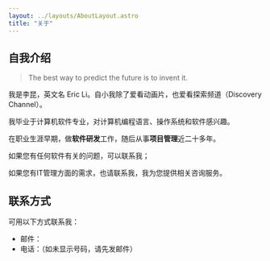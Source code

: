 ```yaml
---
layout: ../layouts/AboutLayout.astro
title: "关于"
---
```



## 自我介绍

> The best way to predict the future is to invent it.

我是李昆，英文名 Eric Li。自小我除了爱看动画片，也爱看探索频道（Discovery Channel）。

我毕业于计算机软件专业，对计算机编程语言、操作系统和软件感兴趣。

在职业生涯早期，做**软件研发**工作，随后从事**项目管理**近二十多年。

如果您有任何软件有关的问题，可以联系我；

如果您有IT管理方面的需求，也请联系我，我为您提供相关咨询服务。


## 联系方式

可用以下方式联系我：

* 邮件：<span class="email"></span>
* 电话：<span class="mobile"></span><span class="text-gray-400">（如未显示号码，请先发邮件）</span>


<script is:inline>
Array.prototype.slice.call(document.querySelectorAll('.email'), 0).forEach(el => {
    el.innerText = ['likun', 'msn.cn'].join('@');
});

Array.prototype.slice.call(document.querySelectorAll('.mobile'), 0).forEach(el => {
    el.innerText = ['MTM2O', 'DY4NT', 'I3NjA', '='].join('');
});
</script>
